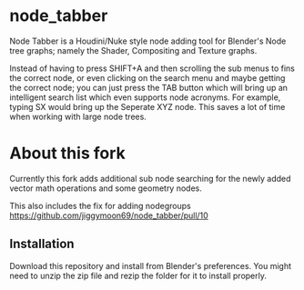 # node_tabber

Node Tabber is a Houdini/Nuke style node adding tool for Blender's Node tree graphs; namely the Shader, Compositing and Texture graphs.

Instead of having to press SHIFT+A and then scrolling the sub menus to fins the correct node, or even clicking on the search menu and maybe getting the correct node; you can just press the TAB button which will bring up an intelligent search list which even supports node acronyms. For example, typing SX would bring up the Seperate XYZ node.
This saves a lot of time when working with large node trees.

# About this fork

Currently this fork adds additional sub node searching for the newly added vector math operations and some geometry nodes.

This also includes the fix for adding nodegroups https://github.com/jiggymoon69/node_tabber/pull/10

## Installation

Download this repository and install from Blender's preferences. You might need to unzip the zip file and rezip the folder for it to install properly.
